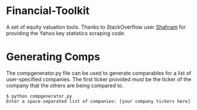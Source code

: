 Financial-Toolkit
=================

A set of equity valuation tools. Thanks to StackOverflow user [Shahram](http://stackoverflow.com/questions/21565970/yahoo-finance-python-web-scraper-key-statistics-and-financial-statements) for
providing the Yahoo key statistics scraping code. 

# Generating Comps

The compgenerator.py file can be used to generate comparables for a 
list of user-specified companies. The first ticker provided must be
the ticker of the company that the others are being compared to.

```
$ python compgenerator.py
Enter a space-separated list of companies: [your company tickers here]
```
